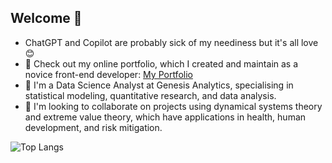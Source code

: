 ## Welcome 👋

- ChatGPT and Copilot are probably sick of my neediness but it's all love 😊
- 🔭 Check out my online portfolio, which I created and maintain as a novice front-end developer: [My Portfolio](https://khethiwedlamini.github.io/Katz-website/)
- 🌱 I'm a Data Science Analyst at Genesis Analytics, specialising in statistical modeling, quantitative research, and data analysis.
- 💞️ I'm looking to collaborate on projects using dynamical systems theory and extreme value theory, which have applications in health, human development, and risk mitigation.



![Top Langs](https://github-readme-stats.vercel.app/api/top-langs/?username=khethiwedlamini&langs_count=10)

